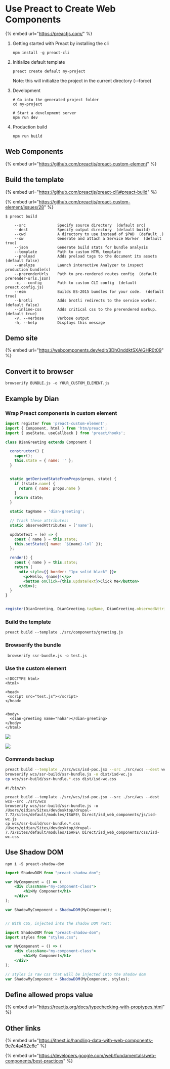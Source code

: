 # Use Preact to Create Web Components

{% embed url="https://preactjs.com/" %}

1. Getting started with Preact by installing the cli

   ```text
   npm install -g preact-cli
   ```

2. Initialize default template

   ```text
   preact create default my-project
   ```

   Note: this will initialize the project in the current directory \(--force\)

3. Development

   ```text
   # Go into the generated project folder
   cd my-project

   # Start a development server
   npm run dev
   ```

4. Production build

   ```text
   npm run build
   ```

## Web Components

{% embed url="https://github.com/preactjs/preact-custom-element" %}

## Build the template

{% embed url="https://github.com/preactjs/preact-cli\#preact-build" %}

{% embed url="https://github.com/preactjs/preact-custom-element/issues/28" %}

```text
$ preact build

    --src              Specify source directory  (default src)
    --dest             Specify output directory  (default build)
    --cwd              A directory to use instead of $PWD  (default .)
    --sw               Generate and attach a Service Worker  (default true)
    --json             Generate build stats for bundle analysis
    --template         Path to custom HTML template
    --preload          Adds preload tags to the document its assets  (default false)
    --analyze          Launch interactive Analyzer to inspect production bundle(s)
    --prerenderUrls    Path to pre-rendered routes config  (default prerender-urls.json)
    -c, --config       Path to custom CLI config  (default preact.config.js)
    --esm              Builds ES-2015 bundles for your code.  (default true)
    --brotli           Adds brotli redirects to the service worker.  (default false)
    --inline-css       Adds critical css to the prerendered markup.  (default true)
    -v, --verbose      Verbose output
    -h, --help         Displays this message
```

## Demo site

{% embed url="https://webcomponents.dev/edit/3DhOnddktSXAlGHR0t09" %}

## Convert it to browser 

```text
browserify BUNDLE.js -o YOUR_CUSTOM_ELEMENT.js
```

## Example by Dian

### Wrap Preact components in custom element

```jsx
import register from 'preact-custom-element';
import { Component, html } from 'htm/preact';
import { useState, useCallback } from 'preact/hooks';

class DianGreeting extends Component {

  constructor() {
    super();
    this.state = { name: '' };
  }


  static getDerivedStateFromProps(props, state) {
    if (!state.name) {
      return { name: props.name }
    }
    return state;
  }

  static tagName = 'dian-greeting';

  // Track these attributes:
  static observedAttributes = ['name'];

  updateText = (e) => {
    const { name } = this.state;
    this.setState({ name: `${name}-lol` });
  };

  render() {
    const { name } = this.state;
    return (
      <div style={{ border: "1px solid black" }}>
        <p>Hello, {name}!</p>
        <button onClick={this.updateText}>Click Me</button>
      </div>);
  }
}


register(DianGreeting, DianGreeting.tagName, DianGreeting.observedAttributes);

```

### Build the template

```text
preact build --template ./src/components/greeting.js 
```

### Browserify the bundle

```text
 browserify ssr-bundle.js -o test.js
```

### Use the custom element

```markup
<!DOCTYPE html>
<html>

<head>
 <script src="test.js"></script>
</head>


<body>
  <dian-greeting name="haha"></dian-greeting>
</body>
</html>

```

![](.gitbook/assets/image%20%2858%29.png)

![](.gitbook/assets/image%20%2859%29.png)

### Commands backup

```bash
preact build --template ./src/wcs/isd-poc.jsx --src ./src/wcs --dest wcs--src ./src/wcs
browserify wcs/ssr-build/ssr-bundle.js -o dist/isd-wc.js
cp wcs/ssr-build/ssr-bundle.*.css dist/isd-wc.css
```

```text
#!/bin/sh

preact build --template ./src/wcs/isd-poc.jsx --src ./src/wcs --dest wcs--src ./src/wcs
browserify wcs/ssr-build/ssr-bundle.js -o /Users/qidian/Sites/devdesktop/drupal-7.72/sites/default/modules/ISAFE\ Direct/isd_web_components/js/isd-wc.js
cp wcs/ssr-build/ssr-bundle.*.css /Users/qidian/Sites/devdesktop/drupal-7.72/sites/default/modules/ISAFE\ Direct/isd_web_components/css/isd-wc.css
```

## Use Shadow DOM

```text
npm i -S preact-shadow-dom
```

```jsx
import ShadowDOM from "preact-shadow-dom";

var MyComponent = () => (
	<div className="my-component-class">
		<h1>My Component</h1>
	</div>
);

var ShadowMyComponent = ShadowDOM(MyComponent);


// With CSS, injected into the shadow DOM root:

import ShadowDOM from "preact-shadow-dom";
import styles from "styles.css";

var MyComponent = () => (
	<div className="my-component-class">
		<h1>My Component</h1>
	</div>
);

// styles is raw css that will be injected into the shadow dom
var ShadowMyComponent = ShadowDOM(MyComponent, styles);
```

## Define allowed props value

{% embed url="https://reactjs.org/docs/typechecking-with-proptypes.html" %}

## Other links

{% embed url="https://itnext.io/handling-data-with-web-components-9e7e4a452e6e" %}



{% embed url="https://developers.google.com/web/fundamentals/web-components/best-practices" %}




